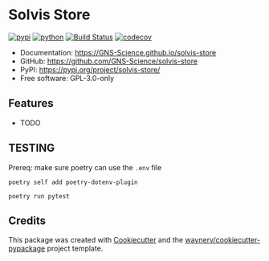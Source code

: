 # Solvis Store


[![pypi](https://img.shields.io/pypi/v/solvis-store.svg)](https://pypi.org/project/solvis-store/)
[![python](https://img.shields.io/pypi/pyversions/solvis-store.svg)](https://pypi.org/project/solvis-store/)
[![Build Status](https://github.com/GNS-Science/solvis-store/actions/workflows/dev.yml/badge.svg)](https://github.com/GNS-Science/solvis-store/actions/workflows/dev.yml)
[![codecov](https://codecov.io/gh/GNS-Science/solvis-store/branch/main/graphs/badge.svg)](https://codecov.io/github/GNS-Science/solvis-store)


* Documentation: <https://GNS-Science.github.io/solvis-store>
* GitHub: <https://github.com/GNS-Science/solvis-store>
* PyPI: <https://pypi.org/project/solvis-store/>
* Free software: GPL-3.0-only

## Features

* TODO

## TESTING

Prereq: make sure poetry can use the `.env` file
```
poetry self add poetry-dotenv-plugin
```

`poetry run pytest`

## Credits

This package was created with [Cookiecutter](https://github.com/audreyr/cookiecutter) and the [waynerv/cookiecutter-pypackage](https://github.com/waynerv/cookiecutter-pypackage) project template.
